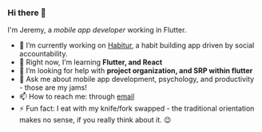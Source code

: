 ### Hi there 👋

I'm Jeremy, a _mobile app developer_ working in Flutter.

-   🔭 I’m currently working on [Habitur](https://github.com/SlysDev/habitur), a habit
    building app driven by social accountability.
-   🌱 Right now, I’m learning **Flutter, and React**
-   🤔 I’m looking for help with **project organization, and SRP within flutter**
-   💬 Ask me about mobile app development, psychology, and productivity - those are my
    jams!
-   📫 How to reach me: through [email](mailto:slysdeveloper@gmail.com)
-   ⚡ Fun fact: I eat with my knife/fork swapped - the traditional orientation makes no
    sense, if you really think about it. 😉
